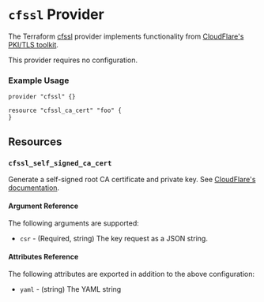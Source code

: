 # `cfssl` Provider

The Terraform [cfssl](https://github.com/EvilSuperstars/terraform-provider-cfssl) provider implements functionality from [CloudFlare's PKI/TLS toolkit](https://github.com/cloudflare/cfssl).

This provider requires no configuration.

### Example Usage

```hcl
provider "cfssl" {}

resource "cfssl_ca_cert" "foo" {
}
```

## Resources

### `cfssl_self_signed_ca_cert`

Generate a self-signed root CA certificate and private key.
See [CloudFlare's documentation](https://github.com/cloudflare/cfssl#generating-self-signed-root-ca-certificate-and-private-key).

#### Argument Reference

The following arguments are supported:

* `csr` - (Required, string) The key request as a JSON string.

#### Attributes Reference

The following attributes are exported in addition to the above configuration:

* `yaml` - (string) The YAML string
